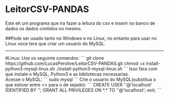 # LeitorCSV-PANDAS
Este eh um programa que ira fazer a leitura do csv e inserir no banco de dados os dados contidos no mesmo.


##Pode ser usado tanto no Windows e no Linux, no entanto para usar no Linux voce tera que criar um usuario do MySQL.
<hr>
#Linux:
Use os seguinte comandos:
```
git clone https://github.com/LucasPerolive/LeitorCSV-PANDAS.git
chmod +x install-python3-mysql-linux.sh
./install-python3-mysql-linux.sh
```
Isso fara com que instale o MySQL, Python3 e as bibliotecas necessarias.
<br>
Acesse o MySQL:
```
sudo mysql
```
Crie o usuario do MySQL(substitua o que estiver entre <> para o de sejado):
```
CREATE USER '<nome_usuario>'@'localhost' IDENTIFIED BY '<senha>';
GRANT ALL PRIVILEGES ON *.* TO '<nome_usuario>'@'localhost';
exit;
```
<br>
